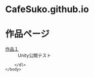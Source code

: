# CafeSuko.github.io

<!DOCTYPE html>
<html lang="ja">
    <head>
        <meta charset="utf8" />
        <title>作品ページ</title>
    </head>
    <body>
        <h1>作品ページ</h1
        <dl>
            <dt><a href="./folder1/">作品１</a></li></dt>
            <dd>Unity公開テスト</dd>
       
        </dl>
    </body>
</html>
